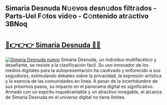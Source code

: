 ## Simaria Desnuda N𝚞𝚎vos desn𝚞dos filtr𝚊dos - Parts-UeI F𝚘tos vid𝚎o - C𝚘ntenido atr𝚊ctivo 3BNoq

# <h2><a href="http://mbb29c4.tromn.icu/?c=Simaria+Desnuda">🔗👉👉👉 Simaria Desnuda 🔗🔗</a></h2>

[![Simaria Desnuda nuevo](https://i.imgur.com/pEAQMta.gif)](http://mbb29c4.tromn.icu/?c=Simaria+Desnuda)
Simaria Desnuda, un individuo multifacético y desafiante, se resiste a la clasificación fácil. Su uso innovador de los medios digitales para la autopresentación ha cautivado y enfurecido a sus seguidores, estimulando debates sobre la privacidad, la expresión artística y la esencia de las comunidades en línea. A pesar de la incertidumbre de sus próximos pasos, su impacto en el panorama digital es significativo. Armado con un espíritu inquebrantable y un atractivo innegable, el alcance de Simaria Desnuda en el universo digital no tiene límites.
